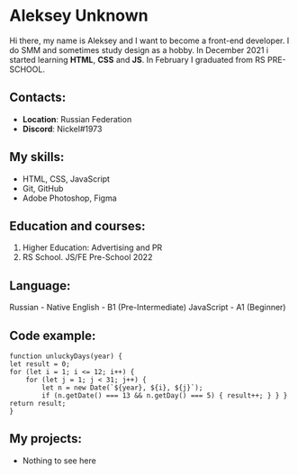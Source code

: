 
# Aleksey Unknown

Hi there, my name is Aleksey and I want to become a front-end developer. I do SMM and sometimes study design as a hobby. In December 2021 i started learning **HTML**, **CSS** and **JS**. In February I graduated from RS PRE-SCHOOL.

## Contacts:

-  **Location**: Russian Federation
-  **Discord**: Nickel#1973

## My skills:
- HTML, CSS, JavaScript
- Git, GitHub
- Adobe Photoshop, Figma

## Education and courses:

1. Higher Education: Advertising and PR
2. RS School. JS/FE Pre-School 2022

## Language:
Russian - Native
English - B1 (Pre-Intermediate)
JavaScript - A1 (Beginner)

## Code example:

	function unluckyDays(year) {
	let result = 0;
	for (let i = 1; i <= 12; i++) {
		for (let j = 1; j < 31; j++) {
			let n = new Date(`${year}, ${i}, ${j}`);
			if (n.getDate() === 13 && n.getDay() === 5) { result++; } } }
	return result;
	}
            
## My projects:
- Nothing to see here
